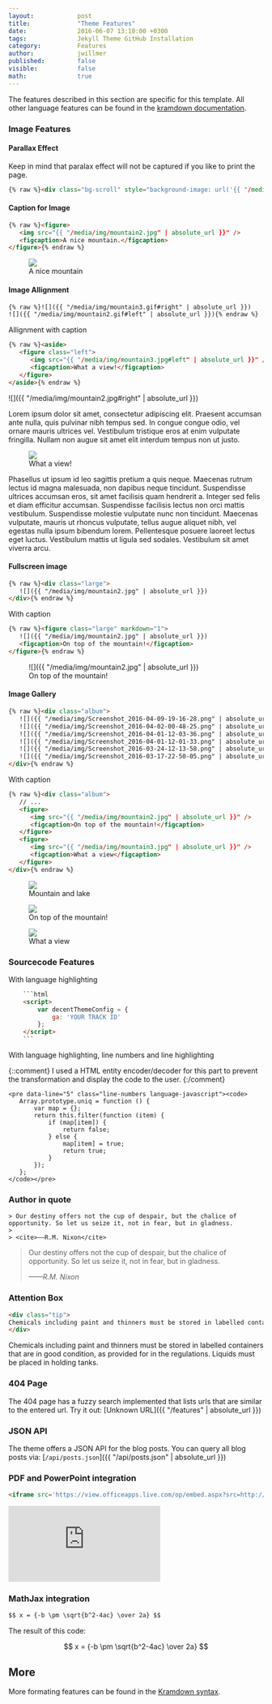 ```yaml
---
layout:            post
title:             "Theme Features"
date:              2016-06-07 13:10:00 +0300
tags:              Jekyll Theme GitHub Installation 
category:          Features
author:            jwillmer
published:         false
visible:           false     
math:              true
---
```

The features described in this section are specific for this template. All other language features can be found in the [kramdown documentation](http://kramdown.gettalong.org/syntax.html). 

### Image Features


#### Parallax Effect

Keep in mind that paralax effect will not be captured if you like to print the page.

```html
{% raw %}<div class="bg-scroll" style="background-image: url('{{ "/media/img/mountain1.jpg" | absolute_url }}')"></div>{% endraw %}
```

<div class="bg-scroll" style="background-image: url('{{ "/media/img/mountain1.jpg" | absolute_url }}')"></div>


#### Caption for Image

```html
{% raw %}<figure>
   <img src="{{ "/media/img/mountain2.jpg" | absolute_url }}" />
   <figcaption>A nice mountain.</figcaption>
</figure>{% endraw %}
```

<figure>
<img src="{{ "/media/img/mountain2.jpg" | absolute_url }}" />
<figcaption>A nice mountain</figcaption>
</figure>

#### Image Allignment

```html
{% raw %}![]({{ "/media/img/mountain3.gif#right" | absolute_url }})
![]({{ "/media/img/mountain2.gif#left" | absolute_url }}){% endraw %}
```

Allignment with caption

```html
{% raw %}<aside>
   <figure class="left">
      <img src="{{ "/media/img/mountain3.jpg#left" | absolute_url }}" />
      <figcaption>What a view!</figcaption>
   </figure>
</aside>{% endraw %}
```

![]({{ "/media/img/mountain2.jpg#right" | absolute_url }})

Lorem ipsum dolor sit amet, consectetur adipiscing elit. Praesent accumsan ante nulla, quis pulvinar nibh tempus sed. In congue congue odio, vel ornare mauris ultrices vel. Vestibulum tristique eros at enim vulputate fringilla. Nullam non augue sit amet elit interdum tempus non ut justo. 

<aside>
<figure class="left">
<img src="{{ "/media/img/mountain3.jpg" | absolute_url }}" />
<figcaption>What a view!</figcaption>
</figure>
</aside>

Phasellus ut ipsum id leo sagittis pretium a quis neque. Maecenas rutrum lectus id magna malesuada, non dapibus neque tincidunt. Suspendisse ultrices accumsan eros, sit amet facilisis quam hendrerit a. Integer sed felis et diam efficitur accumsan. Suspendisse facilisis lectus non orci mattis vestibulum. Suspendisse molestie vulputate nunc non tincidunt. Maecenas vulputate, mauris ut rhoncus vulputate, tellus augue aliquet nibh, vel egestas nulla ipsum bibendum lorem. Pellentesque posuere laoreet lectus eget luctus. Vestibulum mattis ut ligula sed sodales. Vestibulum sit amet viverra arcu.


#### Fullscreen image

```html
{% raw %}<div class="large">
   ![]({{ "/media/img/mountain2.jpg" | absolute_url }})
</div>{% endraw %}
```

With caption

```html
{% raw %}<figure class="large" markdown="1">   
   ![]({{ "/media/img/mountain2.jpg" | absolute_url }})
   <figcaption>On top of the mountain!</figcaption>
</figure>{% endraw %}
```

<figure class="large" markdown="1">
   ![]({{ "/media/img/mountain2.jpg" | absolute_url }})
   <figcaption>On top of the mountain!</figcaption>
</figure>

#### Image Gallery

```html
{% raw %}<div class="album">
   ![]({{ "/media/img/Screenshot_2016-04-09-19-16-28.png" | absolute_url }})
   ![]({{ "/media/img/Screenshot_2016-04-02-00-48-25.png" | absolute_url }})
   ![]({{ "/media/img/Screenshot_2016-04-01-12-03-36.png" | absolute_url }})
   ![]({{ "/media/img/Screenshot_2016-04-01-12-01-33.png" | absolute_url }})
   ![]({{ "/media/img/Screenshot_2016-03-24-12-13-58.png" | absolute_url }})
   ![]({{ "/media/img/Screenshot_2016-03-17-22-50-05.png" | absolute_url }})
</div>{% endraw %}
```

With caption

```html
{% raw %}<div class="album">
   // ...
   <figure>
      <img src="{{ "/media/img/mountain2.jpg" | absolute_url }}" />
      <figcaption>On top of the mountain!</figcaption>
   </figure>
   <figure>
      <img src="{{ "/media/img/mountain3.jpg" | absolute_url }}" />
      <figcaption>What a view</figcaption>
   </figure>
</div>{% endraw %}
```

<div class="album">
   <figure>
      <img src="{{ "/media/img/mountain1.jpg" | absolute_url }}" />
      <figcaption>Mountain and lake</figcaption>
   </figure>   
   <figure>
      <img src="{{ "/media/img/mountain2.jpg" | absolute_url }}" />
      <figcaption>On top of the mountain!</figcaption>
   </figure>   
   <figure>
      <img src="{{ "/media/img/mountain3.jpg" | absolute_url }}" />
      <figcaption>What a view</figcaption>
   </figure>
</div>

### Sourcecode Features

With language highlighting

```html
    ```html
    <script>
        var decentThemeConfig = {
            ga: 'YOUR TRACK ID'
        };
    </script>
    ```
```

With language highlighting, line numbers and line highlighting

{::comment}
I used a HTML entity encoder/decoder for this part to prevent the transformation and display the code to the user.
{:/comment}

<pre data-line="5" class="line-numbers language-javascript"><code>&#x3C;pre data-line=&#x22;5&#x22; class=&#x22;line-numbers language-javascript&#x22;&#x3E;&#x3C;code&#x3E;
   Array.prototype.uniq = function () {
       var map = {};
       return this.filter(function (item) {
           if (map[item]) {
               return false;
           } else {
               map[item] = true;
               return true;
           }
       });
   };
&#x3C;/code&#x3E;&#x3C;/pre&#x3E;
</code></pre>

### Author in quote

```markup
> Our destiny offers not the cup of despair, but the chalice of opportunity. So let us seize it, not in fear, but in gladness.
> 
> <cite>——R.M. Nixon</cite>
```

> Our destiny offers not the cup of despair, but the chalice of opportunity. So let us seize it, not in fear, but in gladness.
> 
> <cite>——R.M. Nixon</cite>

### Attention Box

```html
<div class="tip">
Chemicals including paint and thinners must be stored in labelled containers that are in good condition, as provided for in the regulations. Liquids must be placed in holding tanks.
</div>
```

<div class="tip">
Chemicals including paint and thinners must be stored in labelled containers that are in good condition, as provided for in the regulations. Liquids must be placed in holding tanks.
</div>

### 404 Page

The 404 page has a fuzzy search implemented that lists urls that are similar to the entered url. Try it out: [Unknown URL]({{ "/features" | absolute_url }})

### JSON API

The theme offers a JSON API for the blog posts. You can query all blog posts via: [`/api/posts.json`]({{ "/api/posts.json" | absolute_url }})

### PDF and PowerPoint integration

```html
<iframe src='https://view.officeapps.live.com/op/embed.aspx?src=http://img.labnol.org/di/PowerPoint.ppt' frameborder='0'></iframe>
```

<iframe src='https://view.officeapps.live.com/op/embed.aspx?src=http://img.labnol.org/di/PowerPoint.ppt' frameborder='0'></iframe>

### MathJax integration

```html
$$ x = {-b \pm \sqrt{b^2-4ac} \over 2a} $$
```

The result of this code:

$$ x = {-b \pm \sqrt{b^2-4ac} \over 2a} $$



## More

More formating features can be found in the [Kramdown syntax](http://kramdown.gettalong.org/syntax.html).